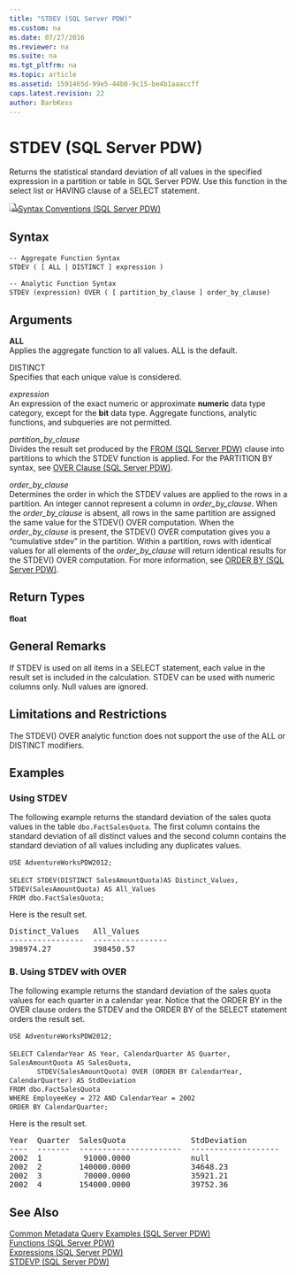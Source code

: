 ```yaml
---
title: "STDEV (SQL Server PDW)"
ms.custom: na
ms.date: 07/27/2016
ms.reviewer: na
ms.suite: na
ms.tgt_pltfrm: na
ms.topic: article
ms.assetid: 1591465d-99e5-44b0-9c15-be4b1aaaccff
caps.latest.revision: 22
author: BarbKess
---
```

# STDEV (SQL Server PDW)
Returns the statistical standard deviation of all values in the specified expression in a partition or table in SQL Server PDW. Use this function in the select list or HAVING clause of a SELECT statement.  
  
![Topic link icon](../../mpp/sqlpdw/media/Topic_Link.gif "Topic_Link")[Syntax Conventions &#40;SQL Server PDW&#41;](../../mpp/sqlpdw/syntax-conventions-sql-server-pdw.md)  
  
## Syntax  
  
```  
-- Aggregate Function Syntax   
STDEV ( [ ALL | DISTINCT ] expression )  
```  
  
```  
-- Analytic Function Syntax   
STDEV (expression) OVER ( [ partition_by_clause ] order_by_clause)  
```  
  
## Arguments  
**ALL**  
Applies the aggregate function to all values. ALL is the default.  
  
DISTINCT  
Specifies that each unique value is considered.  
  
*expression*  
An expression of the exact numeric or approximate **numeric** data type category, except for the **bit** data type. Aggregate functions, analytic functions, and subqueries are not permitted.  
  
*partition_by_clause*  
Divides the result set produced by the [FROM &#40;SQL Server PDW&#41;](../../mpp/sqlpdw/from-sql-server-pdw.md) clause into partitions to which the STDEV function is applied. For the PARTITION BY syntax, see [OVER Clause &#40;SQL Server PDW&#41;](../../mpp/sqlpdw/over-clause-sql-server-pdw.md).  
  
*order_by_clause*  
Determines the order in which the STDEV values are applied to the rows in a partition. An integer cannot represent a column in *order_by_clause*. When the *order_by_clause* is absent, all rows in the same partition are assigned the same value for the STDEV() OVER computation. When the *order_by_clause* is present, the STDEV() OVER computation gives you a “cumulative stdev” in the partition. Within a partition, rows with identical values for all elements of the *order_by_clause* will return identical results for the STDEV() OVER computation. For more information, see [ORDER BY &#40;SQL Server PDW&#41;](../../mpp/sqlpdw/order-by-sql-server-pdw.md).  
  
## Return Types  
**float**  
  
## General Remarks  
If STDEV is used on all items in a SELECT statement, each value in the result set is included in the calculation. STDEV can be used with numeric columns only. Null values are ignored.  
  
## Limitations and Restrictions  
The STDEV() OVER analytic function does not support the use of the ALL or DISTINCT modifiers.  
  
## Examples  
  
### Using STDEV  
The following example returns the standard deviation of the sales quota values in the table `dbo.FactSalesQuota`. The first column contains the standard deviation of all distinct values and the second column contains the standard deviation of all values including any duplicates values.  
  
```  
USE AdventureWorksPDW2012;  
  
SELECT STDEV(DISTINCT SalesAmountQuota)AS Distinct_Values, STDEV(SalesAmountQuota) AS All_Values  
FROM dbo.FactSalesQuota;  
```  
  
Here is the result set.  
  
<pre>Distinct_Values   All_Values  
----------------  ----------------  
398974.27         398450.57</pre>  
  
### B. Using STDEV with OVER  
The following example returns the standard deviation of the sales quota values for each quarter in a calendar year. Notice that the ORDER BY in the OVER clause orders the STDEV and the ORDER BY of the SELECT statement orders the result set.  
  
```  
USE AdventureWorksPDW2012;  
  
SELECT CalendarYear AS Year, CalendarQuarter AS Quarter, SalesAmountQuota AS SalesQuota,  
       STDEV(SalesAmountQuota) OVER (ORDER BY CalendarYear, CalendarQuarter) AS StdDeviation  
FROM dbo.FactSalesQuota  
WHERE EmployeeKey = 272 AND CalendarYear = 2002  
ORDER BY CalendarQuarter;  
```  
  
Here is the result set.  
  
<pre>Year  Quarter  SalesQuota              StdDeviation  
----  -------  ----------------------  -------------------  
2002  1         91000.0000             null  
2002  2        140000.0000             34648.23  
2002  3         70000.0000             35921.21  
2002  4        154000.0000             39752.36</pre>  
  
## See Also  
[Common Metadata Query Examples &#40;SQL Server PDW&#41;](../../mpp/sqlpdw/common-metadata-query-examples-sql-server-pdw.md)  
[Functions &#40;SQL Server PDW&#41;](../../mpp/sqlpdw/functions-sql-server-pdw.md)  
[Expressions &#40;SQL Server PDW&#41;](../../mpp/sqlpdw/expressions-sql-server-pdw.md)  
[STDEVP &#40;SQL Server PDW&#41;](../../mpp/sqlpdw/stdevp-sql-server-pdw.md)  
  
